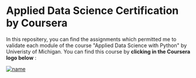 # Applied Data Science Certification by Coursera

In this repositery, you can find the assignments which permitted me to validate each module of the course "Applied Data Science with Python" by Univeristy of Michigan. 
You can find this course by **clicking in the Coursera logo below** :   

[![name](https://64.media.tumblr.com/92a71d62ace9940f8ddd540400444fc4/tumblr_inline_mppo32jFBC1qz4rgp.png)](https://www.coursera.org/specializations/data-science-python)  
